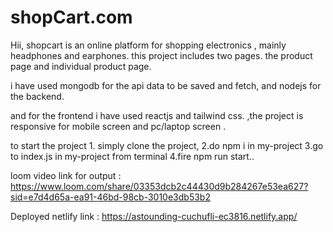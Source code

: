 # shopCart.com

Hii,  shopcart is an online platform for shopping electronics , mainly headphones and earphones. 
this project includes two pages. the product page and individual product page. 



i have used mongodb for the api data to be saved and fetch, and nodejs for the backend. 


and for the frontend i have used reactjs and tailwind css.
,the project  is responsive for mobile screen and pc/laptop screen .


to start the project 1. simply clone  the project, 
2.do npm i in my-project
3.go to index.js in my-project from terminal 
4.fire npm run start..



loom video link for output : https://www.loom.com/share/03353dcb2c44430d9b284267e53ea627?sid=e7d4d65a-ea91-46bd-98cb-3010e3db53b2

Deployed netlify link : https://astounding-cuchufli-ec3816.netlify.app/


